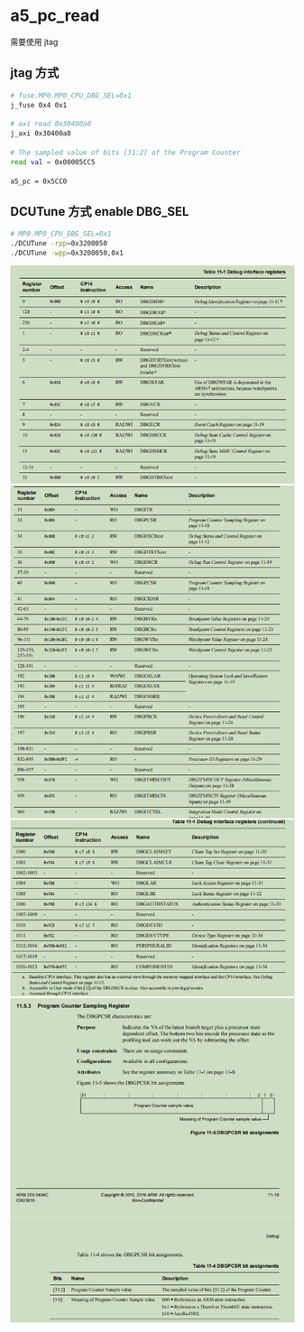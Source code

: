 # a5_pc_read 

需要使用 jtag

## jtag 方式
```bash
# fuse.MP0.MP0_CPU_DBG_SEL=0x1
j_fuse 0x4 0x1

# axi read 0x30400a0
j_axi 0x30400a0

# The sampled value of bits [31:2] of the Program Counter
read val = 0x00005CC5

a5_pc = 0x5CC0

```

## DCUTune 方式 enable DBG_SEL
```bash
# MP0.MP0_CPU_DBG_SEL=0x1
./DCUTune -rpp=0x3200050
./DCUTune -wpp=0x3200050,0x1
```

![p1](vx_images/146770621249491.png)
![p2](vx_images/281980621237358.png)
![p3](vx_images/428880621257524.png)
![p4](vx_images/399090721250193.png)